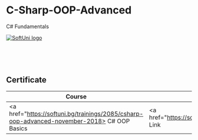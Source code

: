 # C-Sharp-OOP-Advanced
C# Fundamentals

<a href="https://softuni.bg/trainings/courses" rel="Courses">  ![SoftUni logo][logo] <a/>

[logo]: http://innovationstarterbox.bg/wp-content/uploads/2016/05/Softuni_logo_trasparent.png "Logo Title Text 2"

<br/>
<br/>
<br/>

<h2> Certificate </h2>

|**Course**|**Link**| 
|---|---|
|<a href="https://softuni.bg/trainings/2085/csharp-oop-advanced-november-2018> C# OOP Basics </a>   | <a href="https://softuni.bg/certificates/details/61773/4ff25f3e> Link</a> |
